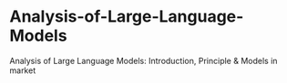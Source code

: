 # Analysis-of-Large-Language-Models
Analysis of Large Language Models: Introduction, Principle &amp; Models in market
